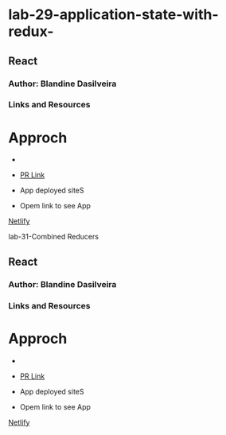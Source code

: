 # lab-29-application-state-with-redux-




##  React

### Author: Blandine Dasilveira

### Links and Resources


# Approch

- 





- [PR Link](https://github.com/blandine-401javascript/lab-29-application-state-with-redux-/pull/1)


-  App deployed siteS
- Opem link to see App  


[Netlify]()




lab-31-Combined Reducers





##  React

### Author: Blandine Dasilveira

### Links and Resources


# Approch

- 





- [PR Link](https://github.com/blandine-401javascript/lab-29-application-state-with-redux-/pull/3)


-  App deployed siteS
- Opem link to see App  


[Netlify]()